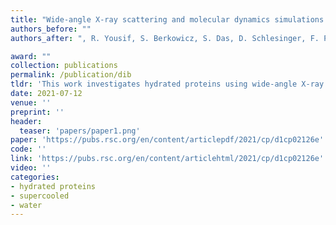 ```yaml
---
title: "Wide-angle X-ray scattering and molecular dynamics simulations of supercooled protein hydration water"
authors_before: ""
authors_after: ", R. Yousif, S. Berkowicz, S. Das, D. Schlesinger, F. Perakis"

award: ""
collection: publications
permalink: /publication/dib
tldr: 'This work investigates hydrated proteins using wide-angle X-ray scattering and molecular dynamics simulations.'
date: 2021-07-12
venue: ''
preprint: ''
header: 
  teaser: 'papers/paper1.png'
paper: 'https://pubs.rsc.org/en/content/articlepdf/2021/cp/d1cp02126e'
code: '' 
link: 'https://pubs.rsc.org/en/content/articlehtml/2021/cp/d1cp02126e'
video: ''
categories:
- hydrated proteins
- supercooled
- water
---
```


